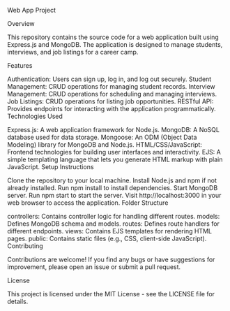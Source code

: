 Web App Project

Overview

This repository contains the source code for a web application built using Express.js and MongoDB. The application is designed to manage students, interviews, and job listings for a career camp.

Features

Authentication: Users can sign up, log in, and log out securely.
Student Management: CRUD operations for managing student records.
Interview Management: CRUD operations for scheduling and managing interviews.
Job Listings: CRUD operations for listing job opportunities.
RESTful API: Provides endpoints for interacting with the application programmatically.
Technologies Used

Express.js: A web application framework for Node.js.
MongoDB: A NoSQL database used for data storage.
Mongoose: An ODM (Object Data Modeling) library for MongoDB and Node.js.
HTML/CSS/JavaScript: Frontend technologies for building user interfaces and interactivity.
EJS: A simple templating language that lets you generate HTML markup with plain JavaScript.
Setup Instructions

Clone the repository to your local machine.
Install Node.js and npm if not already installed.
Run npm install to install dependencies.
Start MongoDB server.
Run npm start to start the server.
Visit http://localhost:3000 in your web browser to access the application.
Folder Structure

controllers: Contains controller logic for handling different routes.
models: Defines MongoDB schema and models.
routes: Defines route handlers for different endpoints.
views: Contains EJS templates for rendering HTML pages.
public: Contains static files (e.g., CSS, client-side JavaScript).
Contributing

Contributions are welcome! If you find any bugs or have suggestions for improvement, please open an issue or submit a pull request.

License

This project is licensed under the MIT License - see the LICENSE file for details.

